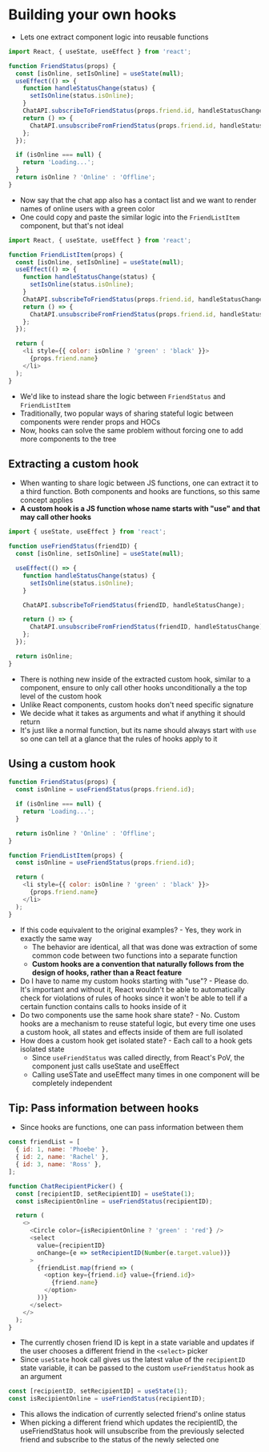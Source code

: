 # Building your own hooks

- Lets one extract component logic into reusable functions

```js
import React, { useState, useEffect } from 'react';

function FriendStatus(props) {
  const [isOnline, setIsOnline] = useState(null);
  useEffect(() => {
    function handleStatusChange(status) {
      setIsOnline(status.isOnline);
    }
    ChatAPI.subscribeToFriendStatus(props.friend.id, handleStatusChange);
    return () => {
      ChatAPI.unsubscribeFromFriendStatus(props.friend.id, handleStatusChange);
    };
  });

  if (isOnline === null) {
    return 'Loading...';
  }
  return isOnline ? 'Online' : 'Offline';
}
```

- Now say that the chat app also has a contact list and we want to render names of online users with a green color
- One could copy and paste the similar logic into the `FriendListItem` component, but that's not ideal

```js
import React, { useState, useEffect } from 'react';

function FriendListItem(props) {
  const [isOnline, setIsOnline] = useState(null);
  useEffect(() => {
    function handleStatusChange(status) {
      setIsOnline(status.isOnline);
    }
    ChatAPI.subscribeToFriendStatus(props.friend.id, handleStatusChange);
    return () => {
      ChatAPI.unsubscribeFromFriendStatus(props.friend.id, handleStatusChange);
    };
  });

  return (
    <li style={{ color: isOnline ? 'green' : 'black' }}>
      {props.friend.name}
    </li>
  );
}
```

- We'd like to instead share the logic between `FriendStatus` and `FriendListItem`
- Traditionally, two popular ways of sharing stateful logic between components were render props and HOCs
- Now, hooks can solve the same problem without forcing one to add more components to the tree

## Extracting a custom hook

- When wanting to share logic between JS functions, one can extract it to a third function. Both components and hooks are functions, so this same concept applies
- **A custom hook is a JS function whose name starts with "use" and that may call other hooks**

```js
import { useState, useEffect } from 'react';

function useFriendStatus(friendID) {
  const [isOnline, setIsOnline] = useState(null);

  useEffect(() => {
    function handleStatusChange(status) {
      setIsOnline(status.isOnline);
    }

    ChatAPI.subscribeToFriendStatus(friendID, handleStatusChange);

    return () => {
      ChatAPI.unsubscribeFromFriendStatus(friendID, handleStatusChange);
    };
  });

  return isOnline;
}
```

- There is nothing new inside of the extracted custom hook, similar to a component, ensure to only call other hooks unconditionally a the top level of the custom hook
- Unlike React components, custom hooks don't need specific signature
- We decide what it takes as arguments and what if anything it should return
- It's just like a normal function, but its name should always start with `use` so one can tell at a glance that the rules of hooks apply to it

## Using a custom hook

```js
function FriendStatus(props) {
  const isOnline = useFriendStatus(props.friend.id);

  if (isOnline === null) {
    return 'Loading...';
  }

  return isOnline ? 'Online' : 'Offline';
}
```

```js
function FriendListItem(props) {
  const isOnline = useFriendStatus(props.friend.id);

  return ( 
    <li style={{ color: isOnline ? 'green' : 'black' }}>
      {props.friend.name}
    </li>
  );
}
```

- If this code equivalent to the original examples? - Yes, they work in exactly the same way
  - The behavior are identical, all that was done was extraction of some common code between two functions into a separate function
  - **Custom hooks are a convention that naturally follows from the design of hooks, rather than a React feature**
- Do I have to name my custom hooks starting with "use"? - Please do. It's important and without it, React wouldn't be able to automatically check for violations of rules of hooks since it won't be able to tell if a certain function contains calls to hooks inside of it
- Do two components use the same hook share state? - No. Custom hooks are a mechanism to reuse stateful logic, but every time one uses a custom hook, all states and effects inside of them are full isolated
- How does a custom hook get isolated state? - Each call to a hook gets isolated state 
  - Since `useFriendStatus` was called directly, from React's PoV, the component just calls useState and useEffect
  - Calling useSTate and useEffect many times in one component will be completely independent

## Tip: Pass information between hooks

- Since hooks are functions, one can pass information between them 

```js
const friendList = [
  { id: 1, name: 'Phoebe' },
  { id: 2, name: 'Rachel' },
  { id: 3, name: 'Ross' },
];

function ChatRecipientPicker() {
  const [recipientID, setRecipientID] = useState(1);
  const isRecipientOnline = useFriendStatus(recipientID);

  return (
    <>
      <Circle color={isRecipientOnline ? 'green' : 'red'} />
      <select
        value={recipientID}
        onChange={e => setRecipientID(Number(e.target.value))}
      >
        {friendList.map(friend => (
          <option key={friend.id} value={friend.id}>
            {friend.name}
          </option>
        ))}
      </select>
    </>
  );
}
```

- The currently chosen friend ID is kept in a state variable and updates if the user chooses a different friend in the `<select>` picker
- Since `useState` hook call gives us the latest value of the `recipientID` state variable, it can be passed to the custom `useFriendStatus` hook as an argument

```js
const [recipientID, setRecipientID] = useState(1);
const isRecipientOnline = useFriendStatus(recipientID);
```

- This allows the indication of currently selected friend's online status
- When picking a different friend which updates the recipientID, the useFriendStatus hook will unsubscribe from the previously selected friend and subscribe to the status of the newly selected one
